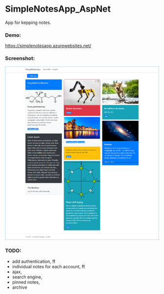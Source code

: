 # SimpleNotesApp_AspNet

App for kepping notes.

### Demo:
https://simplenotesapp.azurewebsites.net/

### Screenshot:
![alt text](https://raw.githubusercontent.com/dut00/SimpleNotesApp/master/SimpleNotesApp_site.png)


### TODO:
- add authentication, **!!**
- individual notes for each account, **!!**
- ajax,
- search engine,
- pinned notes,
- archive
